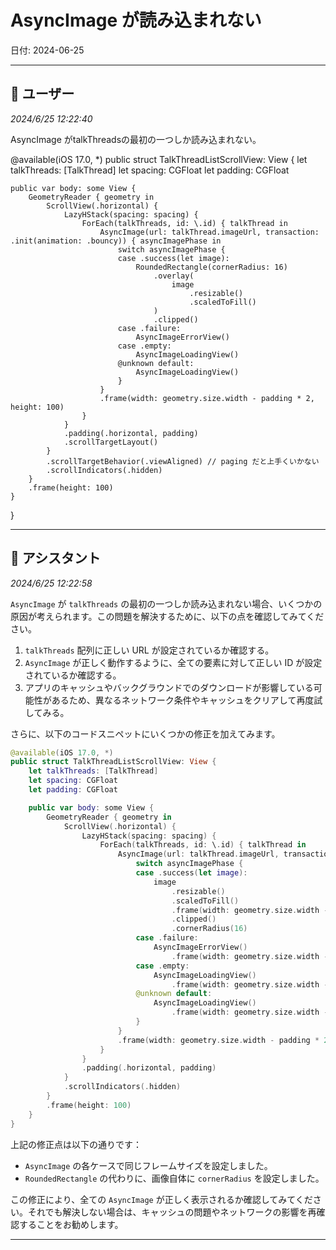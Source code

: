 # AsyncImage が読み込まれない

日付: 2024-06-25

---

## 👤 ユーザー
*2024/6/25 12:22:40*

AsyncImage がtalkThreadsの最初の一つしか読み込まれない。

@available(iOS 17.0, *)
public struct TalkThreadListScrollView: View {
    let talkThreads: [TalkThread]
    let spacing: CGFloat
    let padding: CGFloat

    public var body: some View {
        GeometryReader { geometry in
            ScrollView(.horizontal) {
                LazyHStack(spacing: spacing) {
                    ForEach(talkThreads, id: \.id) { talkThread in
                        AsyncImage(url: talkThread.imageUrl, transaction: .init(animation: .bouncy)) { asyncImagePhase in
                            switch asyncImagePhase {
                            case .success(let image):
                                RoundedRectangle(cornerRadius: 16)
                                    .overlay(
                                        image
                                            .resizable()
                                            .scaledToFill()
                                    )
                                    .clipped()
                            case .failure:
                                AsyncImageErrorView()
                            case .empty:
                                AsyncImageLoadingView()
                            @unknown default:
                                AsyncImageLoadingView()
                            }
                        }
                        .frame(width: geometry.size.width - padding * 2, height: 100)
                    }
                }
                .padding(.horizontal, padding)
                .scrollTargetLayout()
            }
            .scrollTargetBehavior(.viewAligned) // paging だと上手くいかない
            .scrollIndicators(.hidden)
        }
        .frame(height: 100)
    }
}

---

## 🤖 アシスタント
*2024/6/25 12:22:58*

`AsyncImage` が `talkThreads` の最初の一つしか読み込まれない場合、いくつかの原因が考えられます。この問題を解決するために、以下の点を確認してみてください。

1. `talkThreads` 配列に正しい URL が設定されているか確認する。
2. `AsyncImage` が正しく動作するように、全ての要素に対して正しい ID が設定されているか確認する。
3. アプリのキャッシュやバックグラウンドでのダウンロードが影響している可能性があるため、異なるネットワーク条件やキャッシュをクリアして再度試してみる。

さらに、以下のコードスニペットにいくつかの修正を加えてみます。

```swift
@available(iOS 17.0, *)
public struct TalkThreadListScrollView: View {
    let talkThreads: [TalkThread]
    let spacing: CGFloat
    let padding: CGFloat

    public var body: some View {
        GeometryReader { geometry in
            ScrollView(.horizontal) {
                LazyHStack(spacing: spacing) {
                    ForEach(talkThreads, id: \.id) { talkThread in
                        AsyncImage(url: talkThread.imageUrl, transaction: .init(animation: .bouncy)) { asyncImagePhase in
                            switch asyncImagePhase {
                            case .success(let image):
                                image
                                    .resizable()
                                    .scaledToFill()
                                    .frame(width: geometry.size.width - padding * 2, height: 100)
                                    .clipped()
                                    .cornerRadius(16)
                            case .failure:
                                AsyncImageErrorView()
                                    .frame(width: geometry.size.width - padding * 2, height: 100)
                            case .empty:
                                AsyncImageLoadingView()
                                    .frame(width: geometry.size.width - padding * 2, height: 100)
                            @unknown default:
                                AsyncImageLoadingView()
                                    .frame(width: geometry.size.width - padding * 2, height: 100)
                            }
                        }
                        .frame(width: geometry.size.width - padding * 2, height: 100)
                    }
                }
                .padding(.horizontal, padding)
            }
            .scrollIndicators(.hidden)
        }
        .frame(height: 100)
    }
}
```

上記の修正点は以下の通りです：
- `AsyncImage` の各ケースで同じフレームサイズを設定しました。
- `RoundedRectangle` の代わりに、画像自体に `cornerRadius` を設定しました。

この修正により、全ての `AsyncImage` が正しく表示されるか確認してみてください。それでも解決しない場合は、キャッシュの問題やネットワークの影響を再確認することをお勧めします。

---
